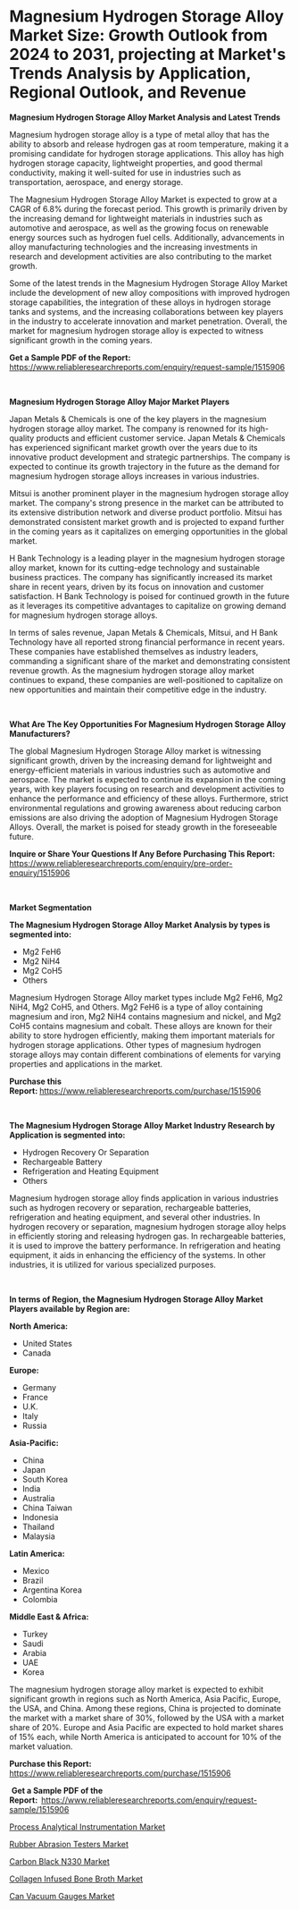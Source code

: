 <p><h1>Magnesium Hydrogen Storage Alloy Market Size: Growth Outlook from 2024 to 2031, projecting at Market's Trends Analysis by Application, Regional Outlook, and Revenue</h1></p><p><strong>Magnesium Hydrogen Storage Alloy Market Analysis and Latest Trends</strong></p>
<p><p>Magnesium hydrogen storage alloy is a type of metal alloy that has the ability to absorb and release hydrogen gas at room temperature, making it a promising candidate for hydrogen storage applications. This alloy has high hydrogen storage capacity, lightweight properties, and good thermal conductivity, making it well-suited for use in industries such as transportation, aerospace, and energy storage.</p><p>The Magnesium Hydrogen Storage Alloy Market is expected to grow at a CAGR of 6.8% during the forecast period. This growth is primarily driven by the increasing demand for lightweight materials in industries such as automotive and aerospace, as well as the growing focus on renewable energy sources such as hydrogen fuel cells. Additionally, advancements in alloy manufacturing technologies and the increasing investments in research and development activities are also contributing to the market growth.</p><p>Some of the latest trends in the Magnesium Hydrogen Storage Alloy Market include the development of new alloy compositions with improved hydrogen storage capabilities, the integration of these alloys in hydrogen storage tanks and systems, and the increasing collaborations between key players in the industry to accelerate innovation and market penetration. Overall, the market for magnesium hydrogen storage alloy is expected to witness significant growth in the coming years.</p></p>
<p><strong>Get a Sample PDF of the Report:&nbsp;</strong> <a href="https://www.reliableresearchreports.com/enquiry/request-sample/1515906">https://www.reliableresearchreports.com/enquiry/request-sample/1515906</a></p>
<p>&nbsp;</p>
<p><strong>Magnesium Hydrogen Storage Alloy Major Market Players</strong></p>
<p><p>Japan Metals & Chemicals is one of the key players in the magnesium hydrogen storage alloy market. The company is renowned for its high-quality products and efficient customer service. Japan Metals & Chemicals has experienced significant market growth over the years due to its innovative product development and strategic partnerships. The company is expected to continue its growth trajectory in the future as the demand for magnesium hydrogen storage alloys increases in various industries.</p><p>Mitsui is another prominent player in the magnesium hydrogen storage alloy market. The company's strong presence in the market can be attributed to its extensive distribution network and diverse product portfolio. Mitsui has demonstrated consistent market growth and is projected to expand further in the coming years as it capitalizes on emerging opportunities in the global market.</p><p>H Bank Technology is a leading player in the magnesium hydrogen storage alloy market, known for its cutting-edge technology and sustainable business practices. The company has significantly increased its market share in recent years, driven by its focus on innovation and customer satisfaction. H Bank Technology is poised for continued growth in the future as it leverages its competitive advantages to capitalize on growing demand for magnesium hydrogen storage alloys.</p><p>In terms of sales revenue, Japan Metals & Chemicals, Mitsui, and H Bank Technology have all reported strong financial performance in recent years. These companies have established themselves as industry leaders, commanding a significant share of the market and demonstrating consistent revenue growth. As the magnesium hydrogen storage alloy market continues to expand, these companies are well-positioned to capitalize on new opportunities and maintain their competitive edge in the industry.</p></p>
<p>&nbsp;</p>
<p><strong>What Are The Key Opportunities For Magnesium Hydrogen Storage Alloy Manufacturers?</strong></p>
<p><p>The global Magnesium Hydrogen Storage Alloy market is witnessing significant growth, driven by the increasing demand for lightweight and energy-efficient materials in various industries such as automotive and aerospace. The market is expected to continue its expansion in the coming years, with key players focusing on research and development activities to enhance the performance and efficiency of these alloys. Furthermore, strict environmental regulations and growing awareness about reducing carbon emissions are also driving the adoption of Magnesium Hydrogen Storage Alloys. Overall, the market is poised for steady growth in the foreseeable future.</p></p>
<p><strong>Inquire or Share Your Questions If Any Before Purchasing This Report:</strong> <a href="https://www.reliableresearchreports.com/enquiry/pre-order-enquiry/1515906">https://www.reliableresearchreports.com/enquiry/pre-order-enquiry/1515906</a></p>
<p>&nbsp;</p>
<p><strong>Market Segmentation</strong></p>
<p><strong>The Magnesium Hydrogen Storage Alloy Market Analysis by types is segmented into:</strong></p>
<p><ul><li>Mg2 FeH6</li><li>Mg2 NiH4</li><li>Mg2 CoH5</li><li>Others</li></ul></p>
<p><p>Magnesium Hydrogen Storage Alloy market types include Mg2 FeH6, Mg2 NiH4, Mg2 CoH5, and Others. Mg2 FeH6 is a type of alloy containing magnesium and iron, Mg2 NiH4 contains magnesium and nickel, and Mg2 CoH5 contains magnesium and cobalt. These alloys are known for their ability to store hydrogen efficiently, making them important materials for hydrogen storage applications. Other types of magnesium hydrogen storage alloys may contain different combinations of elements for varying properties and applications in the market.</p></p>
<p><strong>Purchase this Report:&nbsp;</strong><a href="https://www.reliableresearchreports.com/purchase/1515906">https://www.reliableresearchreports.com/purchase/1515906</a></p>
<p>&nbsp;</p>
<p><strong>The Magnesium Hydrogen Storage Alloy Market Industry Research by Application is segmented into:</strong></p>
<p><ul><li>Hydrogen Recovery Or Separation</li><li>Rechargeable Battery</li><li>Refrigeration and Heating Equipment</li><li>Others</li></ul></p>
<p><p>Magnesium hydrogen storage alloy finds application in various industries such as hydrogen recovery or separation, rechargeable batteries, refrigeration and heating equipment, and several other industries. In hydrogen recovery or separation, magnesium hydrogen storage alloy helps in efficiently storing and releasing hydrogen gas. In rechargeable batteries, it is used to improve the battery performance. In refrigeration and heating equipment, it aids in enhancing the efficiency of the systems. In other industries, it is utilized for various specialized purposes.</p></p>
<p>&nbsp;</p>
<p><strong>In terms of Region, the Magnesium Hydrogen Storage Alloy Market Players available by Region are:</strong></p>
<p>
    <p> <strong> North America: </strong>
        <ul>
            <li>United States</li>
            <li>Canada</li>
        </ul>
        </p> 
    <p> <strong> Europe: </strong>
        <ul>
            <li>Germany</li>
            <li>France</li>
            <li>U.K.</li>
            <li>Italy</li>
            <li>Russia</li>
        </ul>
        </p> 
    <p> <strong> Asia-Pacific: </strong>
        <ul>
            <li>China</li>
            <li>Japan</li>
            <li>South Korea</li>
            <li>India</li>
            <li>Australia</li>
            <li>China Taiwan</li>
            <li>Indonesia</li>
            <li>Thailand</li>
            <li>Malaysia</li>
        </ul>
        </p> 
    <p> <strong> Latin America: </strong>
        <ul>
            <li>Mexico</li>
            <li>Brazil</li>
            <li>Argentina Korea</li>
            <li>Colombia</li>
        </ul>
        </p> 
    <p> <strong> Middle East & Africa: </strong>
        <ul>
            <li>Turkey</li>
            <li>Saudi</li>
            <li>Arabia</li>
            <li>UAE</li>
            <li>Korea</li>
        </ul>
    </p>
    </p>
<p><p>The magnesium hydrogen storage alloy market is expected to exhibit significant growth in regions such as North America, Asia Pacific, Europe, the USA, and China. Among these regions, China is projected to dominate the market with a market share of 30%, followed by the USA with a market share of 20%. Europe and Asia Pacific are expected to hold market shares of 15% each, while North America is anticipated to account for 10% of the market valuation.</p></p>
<p><strong>Purchase this Report: </strong><a href="https://www.reliableresearchreports.com/purchase/1515906">https://www.reliableresearchreports.com/purchase/1515906</a></p>
<p>&nbsp;<strong>Get a Sample PDF of the Report:&nbsp;&nbsp;</strong><a href="https://www.reliableresearchreports.com/enquiry/request-sample/1515906">https://www.reliableresearchreports.com/enquiry/request-sample/1515906</a></p>
<p><strong></strong></p>
<p><p><a href="https://github.com/mancsybtousav/Market-Research-Report-List-1/blob/main/process-analytical-instrumentation-market.md">Process Analytical Instrumentation Market</a></p><p><a href="https://issuu.com/reportprime-2/docs/rubber-abrasion-testers-market-size-2030.pptx">Rubber Abrasion Testers Market</a></p><p><a href="https://view.publitas.com/reportprime-1/carbon-black-n330-market-analysis-examines-its-scope-on-growth-opportunities-and-forecasted-trends-spanning-from-2024-to-2031/">Carbon Black N330 Market</a></p><p><a href="https://three-jumbo-f6d.notion.site/Collagen-Infused-Bone-Broth-Market-Size-Growth-Outlook-from-2024-to-2031-projecting-at-Market-s-Tr-eb04da000e6f4596b487596920f1790e">Collagen Infused Bone Broth Market</a></p><p><a href="https://issuu.com/reportprime-2/docs/can-vacuum-gauges-market-size-2030.pptx">Can Vacuum Gauges Market</a></p></p>